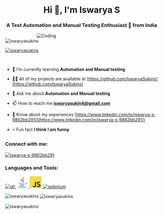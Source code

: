 <h1 align="center">Hi 👋, I'm Iswarya S</h1>
<h3 align="center">A Test Automation and Manual Testing Enthusiast 🚀 from India</h3>
<img align="right" alt="Coding" width="400" srcc="https://www.freepik.com/free-vector/girl-using-laptop-with-binary-code_30162429.htm#query=coding%20cartoon&position=6&from_view=keyword&track=ais">

<p align="left"> <img src="https://komarev.com/ghpvc/?username=iswaryasukins&label=Profile%20views&color=0e75b6&style=flat" alt="iswaryasukins" /> </p>

<p align="left"> <a href="https://github.com/ryo-ma/github-profile-trophy"><img src="https://github-profile-trophy.vercel.app/?username=iswaryasukins" alt="iswaryasukins" /></a> </p>

<p align="left"> <a href="https://twitter.com/" target="blank"><img src="https://img.shields.io/twitter/follow/?logo=twitter&style=for-the-badge" alt="" /></a> </p>

- 🌱 I’m currently learning **Automation and Manual testing**

- 👨‍💻 All of my projects are available at [https://github.com/IswaryaSukins](https://github.com/IswaryaSukins)

- 💬 Ask me about **Automation and Manual testing**

- 📫 How to reach me **iswaryasukin4@gmail.com**

- 📄 Know about my experiences [https://www.linkedin.com/in/iswarya-s-9862bb291/](https://www.linkedin.com/in/iswarya-s-9862bb291/)

- ⚡ Fun fact **I think I am funny**

<h3 align="left">Connect with me:</h3>
<p align="left">
<a href="https://linkedin.com/in/iswarya-s-9862bb291" target="blank"><img align="center" src="https://raw.githubusercontent.com/rahuldkjain/github-profile-readme-generator/master/src/images/icons/Social/linked-in-alt.svg" alt="iswarya-s-9862bb291" height="30" width="40" /></a>
</p>

<h3 align="left">Languages and Tools:</h3>
<p align="left"> <a href="https://git-scm.com/" target="_blank" rel="noreferrer"> <img src="https://www.vectorlogo.zone/logos/git-scm/git-scm-icon.svg" alt="git" width="40" height="40"/> </a> <a href="https://www.java.com" target="_blank" rel="noreferrer"> <img src="https://raw.githubusercontent.com/devicons/devicon/master/icons/java/java-original.svg" alt="java" width="40" height="40"/> </a> <a href="https://developer.mozilla.org/en-US/docs/Web/JavaScript" target="_blank" rel="noreferrer"> <img src="https://raw.githubusercontent.com/devicons/devicon/master/icons/javascript/javascript-original.svg" alt="javascript" width="40" height="40"/> </a> <a href="https://www.selenium.dev" target="_blank" rel="noreferrer"> <img src="https://raw.githubusercontent.com/detain/svg-logos/780f25886640cef088af994181646db2f6b1a3f8/svg/selenium-logo.svg" alt="selenium" width="40" height="40"/> </a> </p>

<p><img align="left" src="https://github-readme-stats.vercel.app/api/top-langs?username=iswaryasukins&show_icons=true&locale=en&layout=compact" alt="iswaryasukins" /></p>

<p>&nbsp;<img align="center" src="https://github-readme-stats.vercel.app/api?username=iswaryasukins&show_icons=true&locale=en" alt="iswaryasukins" /></p>

<p><img align="center" src="https://github-readme-streak-stats.herokuapp.com/?user=iswaryasukins&" alt="iswaryasukins" /></p>
